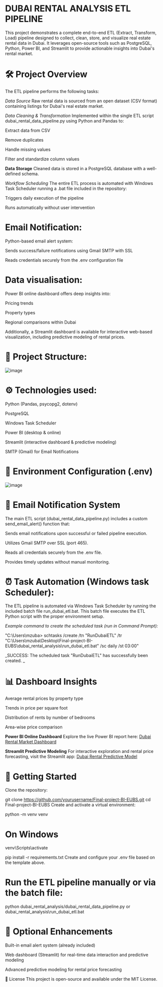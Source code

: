 # DUBAI RENTAL ANALYSIS ETL PIPELINE
This project demonstrates a complete end-to-end ETL (Extract, Transform, Load) pipeline designed to collect, clean, store, and visualize real estate rental data in Dubai. It leverages open-source tools such as PostgreSQL, Python, Power BI, and Streamlit to provide actionable insights into Dubai's rental market.

# 🛠️ Project Overview
The ETL pipeline performs the following tasks:

*Data Source*
Raw rental data is sourced from an open dataset (CSV format) containing listings for Dubai's real estate market.

*Data Cleaning & Transformation*
Implemented within the single ETL script dubai_rental_data_pipeline.py using Python and Pandas to:

Extract data from CSV

Remove duplicates

Handle missing values

Filter and standardize column values

**Data Storage**
Cleaned data is stored in a PostgreSQL database with a well-defined schema.

*Workflow Scheduling*
The entire ETL process is automated with Windows Task Scheduler running a .bat file included in the repository:

Triggers daily execution of the pipeline

Runs automatically without user intervention

#  Email Notification:

Python-based email alert system:

Sends success/failure notifications using Gmail SMTP with SSL

Reads credentials securely from the .env configuration file


#  Data visualisation:

Power BI online dashboard offers deep insights into:

Pricing trends

Property types

Regional comparisons within Dubai

Additionally, a Streamlit dashboard is available for interactive web-based visualization, including predictive modeling of rental prices.


# 📁 Project Structure:
![image](https://github.com/user-attachments/assets/9f245c5d-7614-45f2-96c4-df60987fd6b8)


# ⚙️ Technologies used:

Python (Pandas, psycopg2, dotenv)

PostgreSQL

Windows Task Scheduler

Power BI (desktop & online)

Streamlit (interactive dashboard & predictive modeling)

SMTP (Gmail) for Email Notifications

# 🔐 Environment Configuration (.env)
![image](https://github.com/user-attachments/assets/a5bdba2d-cd00-4968-acc9-5ddb511f4013)



# 📧 Email Notification System

The main ETL script (dubai_rental_data_pipeline.py) includes a custom send_email_alert() function that:

Sends email notifications upon successful or failed pipeline execution.

Utilizes Gmail SMTP over SSL (port 465).

Reads all credentials securely from the .env file.

Provides timely updates without manual monitoring.

# ⏰ Task Automation (Windows task Scheduler):

The ETL pipeline is automated via Windows Task Scheduler by running the included batch file run_dubai_etl.bat. This batch file executes the ETL Python script with the proper environment setup.

_Example command to create the scheduled task (run in Command Prompt):_

"C:\Users\mzuba> schtasks /create /tn "RunDubaiETL" /tr "C:\Users\mzuba\Desktop\Final-project-BI-EUBS\dubai_rental_analysis\run_dubai_etl.bat" /sc daily /st 03:00"

_SUCCESS: The scheduled task "RunDubaiETL" has successfully been created.
_

# 📊 Dashboard Insights
Average rental prices by property type

Trends in price per square foot

Distribution of rents by number of bedrooms

Area-wise price comparison

**Power BI Online Dashboard**
Explore the live Power BI report here:
[Dubai Rental Market Dashboard](https://app.powerbi.com/groups/me/reports/e672daf5-9c9a-4f22-9c60-21eb59c02eaf/b3d063ecaf3c5e7e7ae6?experience=power-bi&bookmarkGuid=aa5db85f-ec2e-439a-85e0-1efef012e956)

**Streamlit Predictive Modeling**
For interactive exploration and rental price forecasting, visit the Streamlit app:
[Dubai Rental Predictive Model](https://zubair-meo-dubai-rental-analysis-app-stpcbn.streamlit.app/)

# 🚀 Getting Started
Clone the repository:

git clone https://github.com/yourusername/Final-project-BI-EUBS.git
cd Final-project-BI-EUBS
Create and activate a virtual environment:

python -m venv venv
# On Windows
venv\Scripts\activate

pip install -r requirements.txt
Create and configure your .env file based on the template above.

# Run the ETL pipeline manually or via the batch file:

python dubai_rental_analysis/dubai_rental_data_pipeline.py
or
dubai_rental_analysis\run_dubai_etl.bat


# 🧱 Optional Enhancements
Built-in email alert system (already included)

Web dashboard (Streamlit) for real-time data interaction and predictive modeling

Advanced predictive modeling for rental price forecasting

📌 License
This project is open-source and available under the MIT License.
